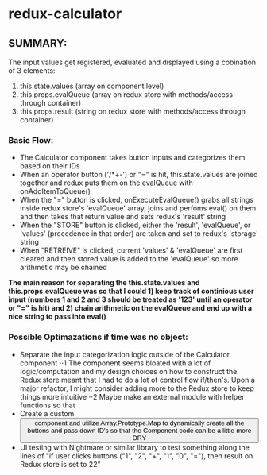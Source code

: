 # redux-calculator

## SUMMARY: 

The input values get registered, evaluated and displayed using a cobination of 3 elements:
1. this.state.values (array on component level)
2. this.props.evalQueue (array on redux store with methods/access through container)
3. this.props.result (string on redux store with methods/access through container)

### Basic Flow: 
- The Calculator component takes button inputs and categorizes them based on their IDs
- When an operator button ('/*+-') or "=" is hit, this.state.values are joined together and redux puts them on the evalQueue with onAddItemToQueue()
- When the "=" button is clicked, onExecuteEvalQueue() grabs all strings inside redux store's 'evalQueue' array, joins and perfoms eval() on them and then takes that return value and sets redux's 'result' string
- When the "STORE" button is clicked, either the 'result', 'evalQueue', or 'values' (precedence in that order) are taken and set to redux's 'storage' string
- When "RETREIVE" is clicked, current 'values' & 'evalQueue' are first cleared and then stored value is added to the 'evalQueue' so more arithmetic may be chained 

**The main reason for separating the this.state.values and this.props.evalQueue was so that I could 1) keep track of continious user input (numbers 1 and 2 and 3 should be treated as '123' until an operator or "=" is hit) and 2) chain arithmetic on the evalQueue and end up with a nice string to pass into eval()**


### Possible Optimazations if time was no object: 
- Separate the input categorization logic outside of the Calculator component
⋅⋅1 The component seems bloated with a lot of logic/computation and my design choices on how to construct the Redux store meant that I had to do a lot of control flow if/then's. Upon a major refactor, I might consider adding more to the Redux store to keep things more intuitive
⋅⋅2 Maybe make an external module with helper functions so that 
- Create a custom <Button /> component and utilize Array.Prototype.Map to dynamically create all the buttons and pass down ID's so that the Component code can be a little more DRY
- UI testing with Nightmare or similar library to test something along the lines of "if user clicks buttons ("1", "2", "+", "1", "0", "="), then result on Redux store is set to 22" 
